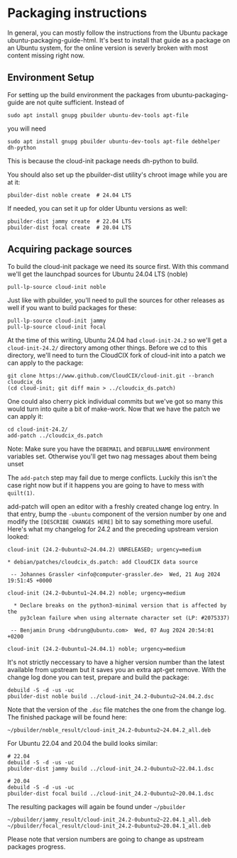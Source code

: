 # Packaging instructions

In general, you can mostly follow the instructions from the Ubuntu package
ubuntu-packaging-guide-html. It's best to install that guide as a package on
an Ubuntu system, for the online version is severly broken with most content
missing right now.

## Environment Setup

For setting up the build environment the packages from ubuntu-packaging-guide
are not quite sufficient. Instead of

```
sudo apt install gnupg pbuilder ubuntu-dev-tools apt-file
```

you will need

```
sudo apt install gnupg pbuilder ubuntu-dev-tools apt-file debhelper dh-python
```

This is because the cloud-init package needs dh-python to build.

You should also set up the pbuilder-dist utility's chroot image while you are
at it:

```
pbuilder-dist noble create  # 24.04 LTS
```

If needed, you can set it up for older Ubuntu versions as well:

```
pbuilder-dist jammy create  # 22.04 LTS
pbuilder-dist focal create  # 20.04 LTS
```

## Acquiring package sources

To build the
cloud-init package we need its source first. With this command we'll get the
launchpad sources for Ubuntu 24.04 LTS (noble)

```
pull-lp-source cloud-init noble
```

Just like with pbuilder, you'll need to pull the sources for other releases as
well if you want to build packages for these:

```
pull-lp-source cloud-init jammy
pull-lp-source cloud-init focal
```

At the time of this writing, Ubuntu 24.04 had `cloud-init-24.2` so we'll get a
`cloud-init-24.2/` directory among other things. Before we cd to this directory,
we'll need to turn the CloudCIX fork of cloud-init into a patch we can apply to
the package:

```
git clone https://www.github.com/CloudCIX/cloud-init.git --branch cloudcix_ds
(cd cloud-init; git diff main > ../cloudcix_ds.patch)
```

One could also cherry pick individual commits but we've got so many this would
turn into quite a bit of make-work. Now that we have the patch we can apply it:

```
cd cloud-init-24.2/
add-patch ../cloudcix_ds.patch
```

Note: Make sure you have the `DEBEMAIL` and `DEBFULLNAME` environment variables
set.  Otherwise you'll get two nag messages about them being unset

The `add-patch` step may fail due to merge conflicts. Luckily this isn't the
case right now but if it happens you are going to have to mess with `quilt(1)`.

add-patch will open an editor with a freshly created change log entry. In that
entry, bump the `-ubuntu` component of the version number by one and modify the
`[DESCRIBE CHANGES HERE]` bit to say something more useful. Here's what my
changelog for 24.2 and the preceding upstream version looked:

```
cloud-init (24.2-0ubuntu2~24.04.2) UNRELEASED; urgency=medium

* debian/patches/cloudcix_ds.patch: add CloudCIX data source

 -- Johannes Grassler <info@computer-grassler.de>  Wed, 21 Aug 2024 19:51:45 +0000

cloud-init (24.2-0ubuntu1~24.04.2) noble; urgency=medium

  * Declare breaks on the python3-minimal version that is affected by the
    py3clean failure when using alternate character set (LP: #2075337)

 -- Benjamin Drung <bdrung@ubuntu.com>  Wed, 07 Aug 2024 20:54:01 +0200

cloud-init (24.2-0ubuntu1~24.04.1) noble; urgency=medium
```

It's not strictly neccessary to have a higher version number than the latest
available from upstream but it saves you an extra apt-get remove. With the
change log done you can test, prepare and build the package:

```
debuild -S -d -us -uc
pbuilder-dist noble build ../cloud-init_24.2-0ubuntu2~24.04.2.dsc
```

Note that the version of the `.dsc` file matches the one from the change log. The
finished package will be found here:

```
~/pbuilder/noble_result/cloud-init_24.2-0ubuntu2~24.04.2_all.deb
```

For Ubuntu 22.04 and 20.04 the build looks similar:

```
# 22.04
debuild -S -d -us -uc
pbuilder-dist jammy build ../cloud-init_24.2-0ubuntu2~22.04.1.dsc

# 20.04
debuild -S -d -us -uc
pbuilder-dist focal build ../cloud-init_24.2-0ubuntu2~20.04.1.dsc
```

The resulting packages will again be found under `~/pbuilder`

```
~/pbuilder/jammy_result/cloud-init_24.2-0ubuntu2~22.04.1_all.deb
~/pbuilder/focal_result/cloud-init_24.2-0ubuntu2~20.04.1_all.deb
```

Please note that version numbers are going to change as upstream packages
progress.
